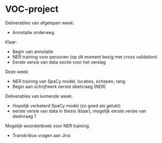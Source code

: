 # VOC-project

Deliverables van afgelopen week:
- Annotatie onderweg

Klaar:
- Begin van annotatie
- NER training voor personen (op dit moment bezig met cross validation)
- Eerste versie van data sectie voor het verslag

Deze week:
- NER training van SpaCy model, locaties, schepen, rang
- Begin aan schrijfwerk eerste deelvraag (NER)

Deliverables van komende week:
- Hopelijk verbeterd SpaCy model (zo goed als gelukt)
- eerste versie van data in thesis (klaar), mogelijk eerste versie van deelvraag 1

Mogelijk woordenboek voor NER training:
- Transkribus vragen aan Jirsi
